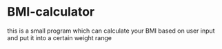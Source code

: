 # BMI-calculator
this is a small program which can calculate your BMI based on user input and put it into a certain weight range
